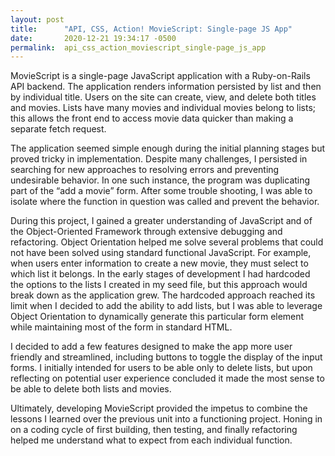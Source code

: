 ```yaml
---
layout: post
title:      "API, CSS, Action! MovieScript: Single-page JS App"
date:       2020-12-21 19:34:17 -0500
permalink:  api_css_action_moviescript_single-page_js_app
---
```



MovieScript is a single-page JavaScript application with a Ruby-on-Rails API backend. The application renders information persisted by list and then by individual title. Users on the site can create, view, and delete both titles and movies. Lists have many movies and individual movies belong to lists; this allows the front end to access movie data quicker than making a separate fetch request.

The application seemed simple enough during the initial planning stages but proved tricky in implementation. Despite many challenges, I persisted in searching for new approaches to resolving errors and preventing undesirable behavior. In one such instance, the program was duplicating part of the “add a movie” form. After some trouble shooting, I was able to isolate where the function in question was called and prevent the behavior.

During this project, I gained a greater understanding of JavaScript and of the Object-Oriented Framework through extensive debugging and refactoring. Object Orientation helped me solve several problems that could not have been solved using standard functional JavaScript. For example, when users enter information to create a new movie, they must select to which list it belongs. In the early stages of development I had hardcoded the options to the lists I created in my seed file, but this approach would break down as the application grew. The hardcoded approach reached its limit when I decided to add the ability to add lists, but I was able to leverage Object Orientation to dynamically generate this particular form element while maintaining most of the form in standard HTML.

I decided to add a few features designed to make the app more user friendly and streamlined, including buttons to toggle the display of the input forms. I initially intended for users to be able only to delete lists, but upon reflecting on potential user experience concluded it made the most sense to be able to delete both lists and movies.

Ultimately, developing MovieScript provided the impetus to combine the lessons I learned over the previous unit into a functioning project. Honing in on a coding cycle of first building, then testing, and finally refactoring helped me understand what to expect from each individual function.
